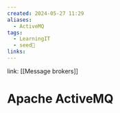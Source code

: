 ```yaml
---
created: 2024-05-27 11:29
aliases:
  - ActiveMQ
tags:
  - LearningIT
  - seed🌱
links:
---
```


link: [[Message brokers]]

# Apache ActiveMQ

